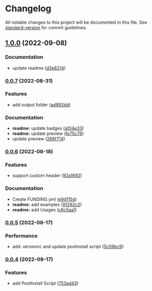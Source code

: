 # Changelog

All notable changes to this project will be documented in this file. See [standard-version](https://github.com/conventional-changelog/standard-version) for commit guidelines.

## [1.0.0](https://github.com/devXprite/httpfy/compare/v0.0.7...v1.0.0) (2022-09-08)


### Documentation 

* update readme ([d3e8214](https://github.com/devXprite/httpfy/commits/d3e82140ef00e97b1f158747ece3438e4ab88159))

### [0.0.7](https://github.com/devXprite/httpfy/compare/v0.0.6...v0.0.7) (2022-08-31)


### Features

* add output folder ([ad892dd](https://github.com/devXprite/httpfy/commits/ad892ddcc008a16ae21a09c9b99b79594ac6ae49))


### Documentation 

* **readme:** update badges ([a104e33](https://github.com/devXprite/httpfy/commits/a104e331c72882a3960625a60b9bb1b8e65409e4))
* **readme:** update preview ([fe75c76](https://github.com/devXprite/httpfy/commits/fe75c7648252b5f167ae864c2bdbba2471825b07))
* update preview ([266f714](https://github.com/devXprite/httpfy/commits/266f714fe02892bae35ef1663c4e653900ffb500))

### [0.0.6](https://github.com/devXprite/httpfy/compare/v0.0.5...v0.0.6) (2022-08-18)


### Features

* support custom header ([92a1692](https://github.com/devXprite/httpfy/commits/92a1692d83fbcef57ded76f2aa06325bd89d5b0b))


### Documentation 

* Create FUNDING.yml ([e9d115d](https://github.com/devXprite/httpfy/commits/e9d115d05e88ac925d5caa4a157b30f1fd42f953))
* **readme:** add examples ([91292c2](https://github.com/devXprite/httpfy/commits/91292c22ac04175fc36315a558971c2ea62c8c40))
* **readme:** add Usages ([c6c5aa1](https://github.com/devXprite/httpfy/commits/c6c5aa1eb42a14b95e3652fccf27397ddc4bf64b))

### [0.0.5](https://github.com/devXprite/httpfy/compare/v0.0.4...v0.0.5) (2022-08-17)


### Performance

* add .versionrc and update postinstall script ([5c09bc9](https://github.com/devXprite/httpfy/commits/5c09bc940c7604684d1c0121f818a9781d9c066e))

### [0.0.4](https://github.com/devXprite/httpfy/compare/v0.0.3...v0.0.4) (2022-08-17)


### Features

* add PostInstall Script ([753ad43](https://github.com/devXprite/httpfy/commits/753ad43945a12a52ad4dabf56544d06273cb89bd))
